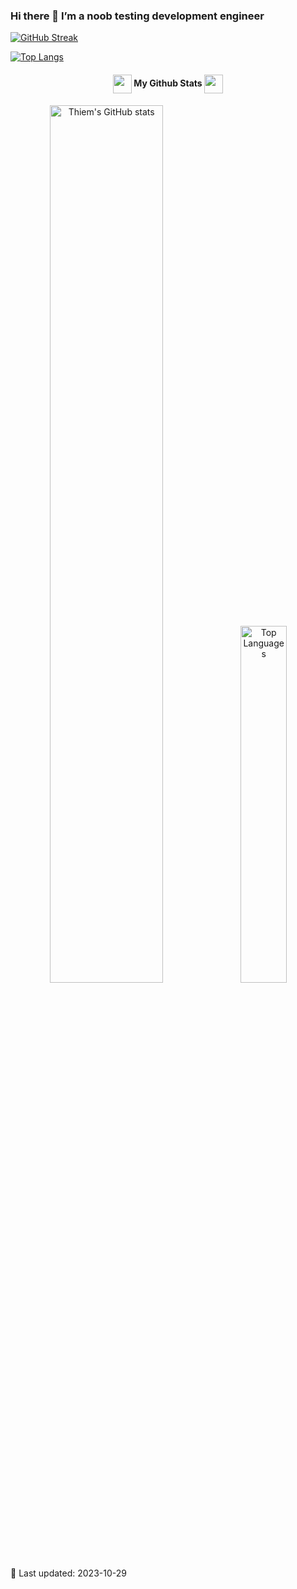 ### Hi there 👋 I’m a noob testing development engineer

<!--
- 🔭 I’m currently work as a SW/FW engineer
- 🤔 I focus on anomaly data analysis. Develop SoC testing flow and RD verification
- 🔭 My working stack so far includes: Sip RF test automation, web backend, QMS data anlaysis & data visualization 

- :bookmark: SW engineer specializes in test automation which focus on BLE, BT, Wifi(Tx/Rx). SCPI Data pipline engineering via UaRt, SSH. Deploy SoC testing flow and RD verification.
--> 

[![GitHub Streak](https://github-readme-streak-stats.herokuapp.com/?user=Rmj009&theme=tokyonight-duo)](https://git.io/streak-stats)

[![Top Langs](https://github-readme-stats.vercel.app/api/top-langs/?username=Rmj009&layout=compact&card_width=445)](https://github.com/Rmj009/github-readme-stats)



<h4 align="center">
<img src="https://media.giphy.com/media/ZCN6F3FAkwsyOGU2RS/giphy.gif" width="30" height="30" align="center"> My Github Stats <img src="https://media.giphy.com/media/ZCN6F3FAkwsyOGU2RS/giphy.gif" width="30" height="30" align="center">
</h4>
<!-- ## I’m a noob testing development engineer -->


<div align="center">
  <a href="http://www.github.com/Rmj009"><img width="60%" src="https://github-readme-stats.vercel.app/api?username=Rmj009&show_icons=true&hide=&count_private=true&title_color=0891b2&text_color=ffffff&icon_color=0891b2&bg_color=0D1117&theme=react&hide_border=true&show_icons=true" alt="Thiem's GitHub stats" /></a>
<a href="https://github.com/Rmj009"><img width="38.25%" src="https://github-readme-stats.vercel.app/api/top-langs/?username=Rmj009&langs_count=10&count_private=true&layout=compact&theme=react&hide_border=true&bg_color=0D1117&title_color=0891b2&text_color=ffffff&icon_color=0891b2&locale=en&custom_title=Top%20%Languages" alt="Top Languages" /></a>

</div>
</div>
💬 Last updated: 2023-10-29
